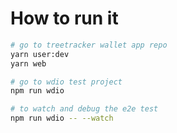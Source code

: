 # How to run it

```bash
# go to treetracker wallet app repo
yarn user:dev
yarn web

# go to wdio test project
npm run wdio 

# to watch and debug the e2e test
npm run wdio -- --watch
```
